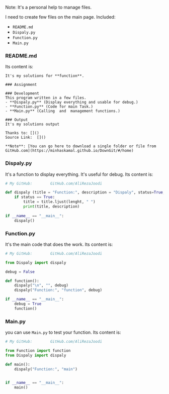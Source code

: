 Note: It's a personal help to manage files.

I need to create few files on the main page. Included:
- `README.md`
- `Dispaly.py`
- `Function.py`
- `Main.py`

### README.md
Its content is:
```
It's my solutions for **function**.

### Assignment

### Development
This program written in a few files.
- **Dispaly.py** (Display everything and usable for debug.)
- **Function.py** (Code for main Task.)
- **Main.py** (Calling  and  management functions.) 

### Output
It's my solutions output

Thanks to: []()  
Source Link:  []()

**Note**: [You can go here to download a single folder or file from GitHub.com](https://minhaskamal.github.io/DownGit/#/home)
```

### Dispaly.py
It's a function to display everything. It's useful for debug.
Its content is:
```py
# My GitHub:  		GitHub.com/AliRezaJoodi

def dispaly (title = "Function:", description = "Dispaly", status=True, lenght=22):
    if status == True:
        title = title.ljust(lenght, " ")
        print(title, description)
        
if __name__ == "__main__":
    dispaly()
```

### Function.py
It's the main code that does the work.
Its content is:
```py
# My GitHub:  		GitHub.com/AliRezaJoodi

from Dispaly import dispaly

debug = False

def function():
    dispaly("\n", "", debug)
    dispaly("Function:", "function", debug)

if __name__ == "__main__":
    debug = True
    function()
```
### Main.py
you can use `Main.py` to test your function.
Its content is:
```py
# My GitHub:  		GitHub.com/AliRezaJoodi

from Function import function
from Dispaly import dispaly

def main():
    dispaly("Function:", "main")
    

if __name__ == "__main__":
    main()
```


